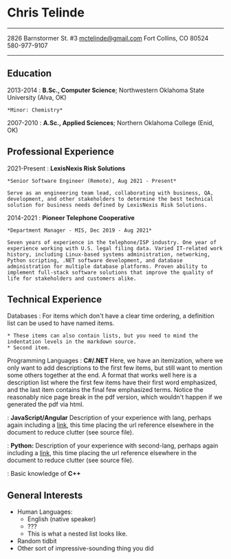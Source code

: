 Chris Telinde
=============

-----------------------     ------------------------
2826 Barnstormer St. #3          mctelinde@gmail.com
Fort Collins, CO 80524                  580-977-9107
-----------------------     -------------------------

Education
---------

2013-2014
:   **B.Sc., Computer Science**; Northwestern Oklahoma State 
    University (Alva, OK)

    *Minor: Chemistry*

2007-2010
:   **A.Sc., Applied Sciences**; Northern Oklahoma College 
    (Enid, OK)

Professional Experience
-----------------------

2021-Present
:   **LexisNexis Risk Solutions**

    *Senior Software Engineer (Remote), Aug 2021 - Present*
    
    Serve as an engineering team lead, collaborating with business, QA, development, and other stakeholders to determine the best technical solution for business needs defined by LexisNexis Risk Solutions.

2014-2021
:   **Pioneer Telephone Cooperative**

    *Department Manager - MIS, Dec 2019 - Aug 2021*
    
    Seven years of experience in the telephone/ISP industry. One year of experience working with U.S. legal filing data. Varied IT-related work history, including Linux-based systems administration, networking, Python scripting, .NET software development, and database administration for multiple database platforms. Proven ability to implement full-stack software solutions that improve the quality of life for stakeholders and customers alike.

Technical Experience
--------------------

Databases
:   For items which don't have a clear time ordering, a definition list can be used to have named items.

    * These items can also contain lists, but you need to mind the indentation levels in the markdown source.
    * Second item.

Programming Languages
:   **C#/.NET** Here, we have an itemization, where we only want to add descriptions to the first few items, but still want to mention some others together at the end. A format that works well here is a description list where the first few items have their first word emphasized, and the last item contains the final few emphasized terms. Notice the reasonably nice page break in the pdf version, which wouldn't happen if we generated the pdf via html.

:   **JavaScript/Angular** Description of your experience with lang, perhaps again including a [link][ref], this time placing the url reference elsewhere in the document to reduce clutter (see source file).

:   **Python:** Description of your experience with second-lang, perhaps again including a [link][ref], this time placing the url reference elsewhere in the document to reduce clutter (see source file). 

:   Basic knowledge of **C++**

[ref]: https://github.com/githubuser/superlongprojectname

General Interests
-----------------

* Human Languages:
     * English (native speaker)
     * ???
     * This is what a nested list looks like.
* Random tidbit
* Other sort of impressive-sounding thing you did
